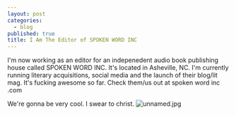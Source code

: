 ```yaml
---
layout: post
categories: 
  - blog
published: true
title: I Am The Editor of SPOKEN WORD INC
---
```







I'm now working as an editor for an indepenedent audio book publishing house called SPOKEN WORD INC. It's located in Asheville, NC. I'm currently running literary acquisitions, social media and the launch of their blog/lit mag. It's fucking awesome so far. Check them/us out at spoken word inc .com

We're gonna be very cool. I swear to christ. ![unnamed.jpg]({{site.baseurl}}/media/unnamed.jpg)
